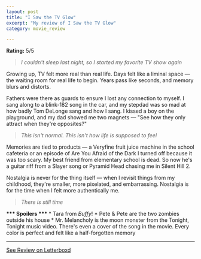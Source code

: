 ```yaml
---
layout: post
title: "I Saw the TV Glow"
excerpt: "My review of I Saw the TV Glow"
category: movie_review

---
```


**Rating:** 5/5

<blockquote><i>I couldn't sleep last night, so I started my favorite TV show again</i></blockquote>Growing up, TV felt more real than real life. Days felt like a liminal space — the waiting room for real life to begin. Years pass like seconds, and memory blurs and distorts.

Fathers were there as guards to ensure I lost any connection to myself. I sang along to a blink-182 song in the car, and my stepdad was so mad at how badly Tom DeLonge sang and how I sang. I kissed a boy on the playground, and my dad showed me two magnets — "See how they only attract when they're opposites?"

<blockquote><i>This isn't normal. This isn't how life is supposed to feel</i></blockquote>Memories are tied to products — a Veryfine fruit juice machine in the school cafeteria or an episode of Are You Afraid of the Dark I turned off because it was too scary. My best friend from elementary school is dead. So now he's a guitar riff from a Slayer song or Pyramid Head chasing me in Silent Hill 2.

Nostalgia is never for the thing itself — when I revisit things from my childhood, they're smaller, more pixelated, and embarrassing. Nostalgia is for the time when I felt more authentically me.

<blockquote><i>There is still time</i></blockquote><b>*** Spoilers ***</b>
* Tara from <i>Buffy</i>!
* Pete & Pete are the two zombies outside his house
* Mr. Melancholy is the moon monster from the Tonight, Tonight music video. There's even a cover of the song in the movie.
Every color is perfect and felt like a half-forgotten memory

<hr>

[See Review on Letterboxd](https://boxd.it/6ufQsf)
